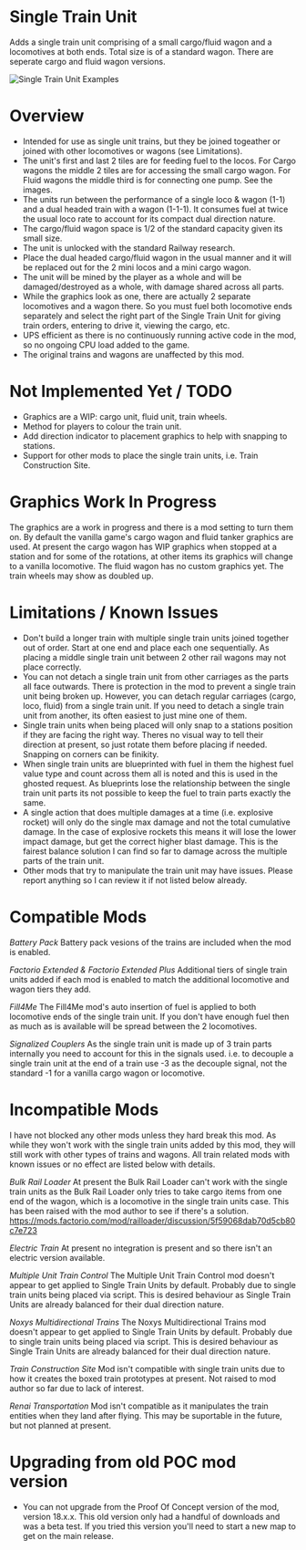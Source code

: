 # Single Train Unit

Adds a single train unit comprising of a small cargo/fluid wagon and a locomotives at both ends. Total size is of a standard wagon. There are seperate cargo and fluid wagon versions.

![Single Train Unit Examples](https://thumbs.gfycat.com/DependableMixedBarasinga-size_restricted.gif)


Overview
============

- Intended for use as single unit trains, but they be joined togeather or joined with other locomotives or wagons (see Limitations).
- The unit's first and last 2 tiles are for feeding fuel to the locos. For Cargo wagons the middle 2 tiles are for accessing the small cargo wagon. For Fluid wagons the middle third is for connecting one pump. See the images.
- The units run between the performance of a single loco & wagon (1-1) and a dual headed train with a wagon (1-1-1). It consumes fuel at twice the usual loco rate to account for its compact dual direction nature.
- The cargo/fluid wagon space is 1/2 of the standard capacity given its small size.
- The unit is unlocked with the standard Railway research.
- Place the dual headed cargo/fluid wagon in the usual manner and it will be replaced out for the 2 mini locos and a mini cargo wagon.
- The unit will be mined by the player as a whole and will be damaged/destroyed as a whole, with damage shared across all parts.
- While the graphics look as one, there are actually 2 separate locomotives and a wagon there. So you must fuel both locomotive ends separately and select the right part of the Single Train Unit for giving train orders, entering to drive it, viewing the cargo, etc.
- UPS efficient as there is no continuously running active code in the mod, so no ongoing CPU load added to the game.
- The original trains and wagons are unaffected by this mod.


Not Implemented Yet / TODO
================

- Graphics are a WIP: cargo unit, fluid unit, train wheels.
- Method for players to colour the train unit.
- Add direction indicator to placement graphics to help with snapping to stations.
- Support for other mods to place the single train units, i.e. Train Construction Site.


Graphics Work In Progress
=================

The graphics are a work in progress and there is a mod setting to turn them on. By default the vanilla game's cargo wagon and fluid tanker graphics are used.
At present the cargo wagon has WIP graphics when stopped at a station and for some of the rotations, at other items its graphics will change to a vanilla locomotive. The fluid wagon has no custom graphics yet. The train wheels may show as doubled up.


Limitations / Known Issues
================

- Don't build a longer train with multiple single train units joined together out of order. Start at one end and place each one sequentially. As placing a middle single train unit between 2 other rail wagons may not place correctly.
- You can not detach a single train unit from other carriages as the parts all face outwards. There is protection in the mod to prevent a single train unit being broken up. However, you can detach regular carriages (cargo, loco, fluid) from a single train unit. If you need to detach a single train unit from another, its often easiest to just mine one of them.
- Single train units when being placed will only snap to a stations position if they are facing the right way. Theres no visual way to tell their direction at present, so just rotate them before placing if needed. Snapping on corners can be finikity.
- When single train units are blueprinted with fuel in them the highest fuel value type and count across them all is noted and this is used in the ghosted request. As blueprints lose the relationship between the single train unit parts its not possible to keep the fuel to train parts exactly the same.
- A single action that does multiple damages at a time (i.e. explosive rocket) will only do the single max damage and not the total cumulative damage. In the case of explosive rockets this means it will lose the lower impact damage, but get the correct higher blast damage. This is the fairest balance solution I can find so far to damage across the multiple parts of the train unit.
- Other mods that try to manipulate the train unit may have issues. Please report anything so I can review it if not listed below already.


Compatible Mods
=============

*Battery Pack*
Battery pack vesions of the trains are included when the mod is enabled.

*Factorio Extended & Factorio Extended Plus*
Additional tiers of single train units added if each mod is enabled to match the additional locomotive and wagon tiers they add.

*Fill4Me*
The Fill4Me mod's auto insertion of fuel is applied to both locomotive ends of the single train unit. If you don't have enough fuel then as much as is available will be spread between the 2 locomotives.

*Signalized Couplers*
As the single train unit is made up of 3 train parts internally you need to account for this in the signals used. i.e. to decouple a single train unit at the end of a train use -3 as the decouple signal, not the standard -1 for a vanilla cargo wagon or locomotive.


Incompatible Mods
============

I have not blocked any other mods unless they hard break this mod. As while they won't work with the single train units added by this mod, they will still work with other types of trains and wagons. All train related mods with known issues or no effect are listed below with details.

*Bulk Rail Loader*
At present the Bulk Rail Loader can't work with the single train units as the Bulk Rail Loader only tries to take cargo items from one end of the wagon, which is a locomotive in the single train units case. This has been raised with the mod author to see if there's a solution. https://mods.factorio.com/mod/railloader/discussion/5f59068dab70d5cb80c7e723

*Electric Train*
At present no integration is present and so there isn't an electric version available.

*Multiple Unit Train Control*
The Multiple Unit Train Control mod doesn't appear to get applied to Single Train Units by default. Probably due to single train units being placed via script. This is desired behaviour as Single Train Units are already balanced for their dual direction nature.

*Noxys Multidirectional Trains*
The Noxys Multidirectional Trains mod doesn't appear to get applied to Single Train Units by default. Probably due to single train units being placed via script. This is desired behaviour as Single Train Units are already balanced for their dual direction nature.

*Train Construction Site*
Mod isn't compatible with single train units due to how it creates the boxed train prototypes at present. Not raised to mod author so far due to lack of interest.

*Renai Transportation*
Mod isn't compatible as it manipulates the train entities when they land after flying. This may be suportable in the future, but not planned at present.


Upgrading from old POC mod version
========================

- You can not upgrade from the Proof Of Concept version of the mod, version 18.x.x. This old version only had a handful of downloads and was a beta test. If you tried this version you'll need to start a new map to get on the main release.